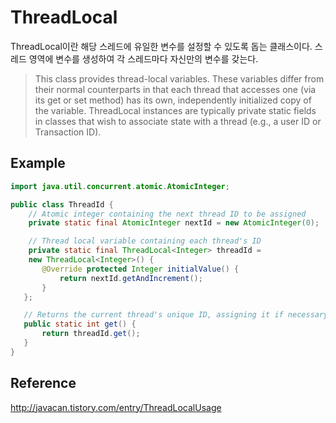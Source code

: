 # ThreadLocal
ThreadLocal이란 해당 스레드에 유일한 변수를 설정할 수 있도록 돕는 클래스이다. 스레드 영역에 변수를 생성하여 각 스레드마다 자신만의 변수를 갖는다.
> This class provides thread-local variables. These variables differ from their normal counterparts in that each thread that accesses one (via its get or set method) has its own, independently initialized copy of the variable. ThreadLocal instances are typically private static fields in classes that wish to associate state with a thread (e.g., a user ID or Transaction ID).

## Example
```java
import java.util.concurrent.atomic.AtomicInteger;

public class ThreadId {
    // Atomic integer containing the next thread ID to be assigned
    private static final AtomicInteger nextId = new AtomicInteger(0);

    // Thread local variable containing each thread's ID
    private static final ThreadLocal<Integer> threadId =
    new ThreadLocal<Integer>() {
       @Override protected Integer initialValue() {
           return nextId.getAndIncrement();
       }
   };

   // Returns the current thread's unique ID, assigning it if necessary
   public static int get() {
       return threadId.get();
   }
}
```


## Reference
http://javacan.tistory.com/entry/ThreadLocalUsage
